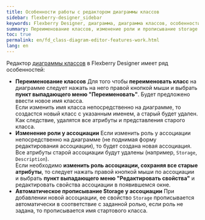 ```yaml
---
title: Особенности работы с редактором диаграммы классов
sidebar: flexberry-designer_sidebar
keywords: Flexberry Designer, диаграмма, диаграмма классов, особенности диаграммы классов, ассоциация, storage
summary: Переименование классов, изменение роли и прописывание storage у ассоциации
toc: true
permalink: en/fd_class-diagram-editor-features-work.html
lang: en
---
```


Редактор [диаграммы классов](fd_class-diagram.html) в Flexberry Designer имеет ряд особенностей:

* **Переименование классов**
Для того чтобы **переименовать класс** на диаграмме следует нажать на него правой кнопкой мыши и выбрать **пункт выпадающего меню "Переименовать"**. Будет предложено ввести новое имя класса.  
Если изменить имя класса непосредственно на диаграмме, то создастся новый класс с указанным именем, а старый будет удален. Как следствие, удалятся все атрибуты и представления старого класса.
* **Изменение роли у ассоциации**
Если изменить роль у ассоциации непосредственно на диаграмме (не поднимая форму редактирования ассоциации), то будет создана новая ассоциация. Все атрибуты старой ассоциации будут удалены (например, `Storage`, `Description`).  
Если необходимо **изменить роль ассоциации, сохраняя все старые атрибуты**, то следует нажать правой кнопкой мыши по ассоциации и выбрать **пункт выпадающего меню "Редактировать свойства"** и редактировать свойства ассоциации в появившемся окне.
* **Автоматическое прописывание Storage у ассоциации**
При добавлении новой ассоциации, ее свойство `Storage` прописывается автоматически в соответствие с заданной ролью, если роль не задана, то прописывается имя стартового класса. 
